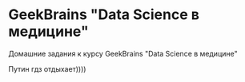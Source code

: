 # GeekBrains "Data Science в медицине" 
Домашние задания к курсу GeekBrains "Data Science в медицине" 

Путин гдз отдыхает))))
